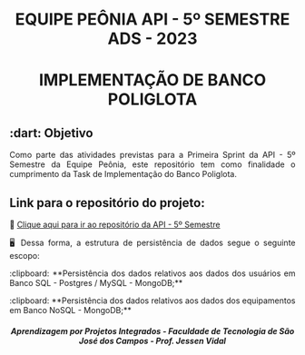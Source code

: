 <h1 align="center">EQUIPE PEÔNIA
API - 5º SEMESTRE ADS - 2023 </h1>

<h1 align="center"> IMPLEMENTAÇÃO DE BANCO POLIGLOTA</h1>

<h2> :dart: Objetivo</h2>

<p align="justify"> Como parte das atividades previstas para a Primeira Sprint da API - 5º Semestre da Equipe Peônia, este repositório tem como finalidade o cumprimento da Task de Implementação do Banco Poliglota.</p>

<h2>Link para o repositório do projeto:</h2>

:dart: [Clique aqui para ir ao repositório da API - 5º Semestre](https://github.com/peonia-api/API_5_Semestre)

<p align="justify"> 🖥️ Dessa forma, a estrutura de persistência de dados segue o seguinte escopo:</p>

<p align="justify"> :clipboard: **Persistência dos dados relativos aos dados dos usuários em Banco SQL - Postgres / MySQL - MongoDB;**</p>

<p align="justify"> :clipboard: **Persistência dos dados relativos aos dados dos equipamentos em Banco NoSQL - MongoDB;**</p>


<h5 align="center"> Aprendizagem por Projetos Integrados - Faculdade de Tecnologia de São José dos Campos - Prof. Jessen Vidal </h5>
